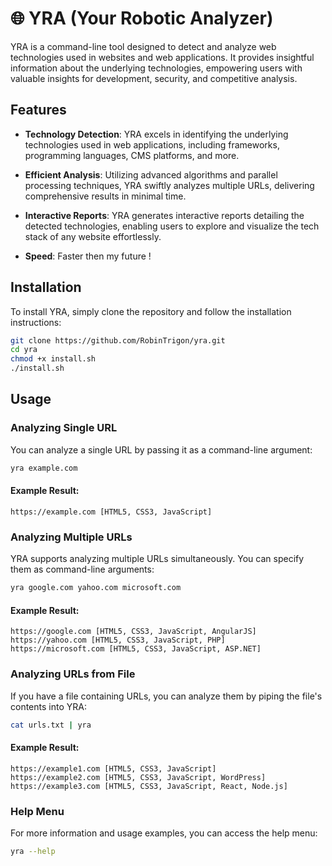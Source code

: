 
# 🌐 YRA (Your Robotic Analyzer)

YRA is a command-line tool designed to detect and analyze web technologies used in websites and web applications. It provides insightful information about the underlying technologies, empowering users with valuable insights for development, security, and competitive analysis.



## Features

- **Technology Detection**: YRA excels in identifying the underlying technologies used in web applications, including frameworks, programming languages, CMS platforms, and more.

- **Efficient Analysis**: Utilizing advanced algorithms and parallel processing techniques, YRA swiftly analyzes multiple URLs, delivering comprehensive results in minimal time.

- **Interactive Reports**: YRA generates interactive reports detailing the detected technologies, enabling users to explore and visualize the tech stack of any website effortlessly.
  
- **Speed**: Faster then my future !

## Installation

To install YRA, simply clone the repository and follow the installation instructions:

```bash
git clone https://github.com/RobinTrigon/yra.git
cd yra
chmod +x install.sh
./install.sh
```

## Usage

### Analyzing Single URL

You can analyze a single URL by passing it as a command-line argument:

```bash
yra example.com
```

#### Example Result:
```
https://example.com [HTML5, CSS3, JavaScript]
```

### Analyzing Multiple URLs

YRA supports analyzing multiple URLs simultaneously. You can specify them as command-line arguments:

```bash
yra google.com yahoo.com microsoft.com
```

#### Example Result:
```
https://google.com [HTML5, CSS3, JavaScript, AngularJS]
https://yahoo.com [HTML5, CSS3, JavaScript, PHP]
https://microsoft.com [HTML5, CSS3, JavaScript, ASP.NET]
```

### Analyzing URLs from File

If you have a file containing URLs, you can analyze them by piping the file's contents into YRA:

```bash
cat urls.txt | yra
```

#### Example Result:
```
https://example1.com [HTML5, CSS3, JavaScript]
https://example2.com [HTML5, CSS3, JavaScript, WordPress]
https://example3.com [HTML5, CSS3, JavaScript, React, Node.js]
```

### Help Menu

For more information and usage examples, you can access the help menu:

```bash
yra --help
```

